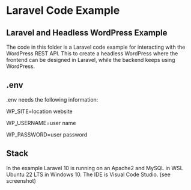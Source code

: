 # Laravel Code Example

## Laravel and Headless WordPress Example

The code in this folder is a Laravel code example for interacting with the WordPress REST API. 
This to create a headless WordPress where the frontend can be designed in Laravel, while the backend keeps using WordPress. 

## .env

.env needs the following information: 

WP_SITE=location website

WP_USERNAME=user name

WP_PASSWORD=user password


## Stack

In the example Laravel 10 is running on an Apache2 and MySQL in WSL Ubuntu 22 LTS in Windows 10. 
The IDE is Visual Code Studio. (see screenshot)
